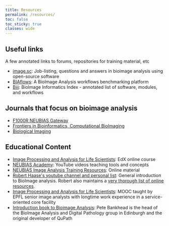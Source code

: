 ```yaml
---
title: Resources
permalink: /resources/
toc: false
toc_sticky: true
classes: wide
---
```


## Useful links
A few annotated links to forums, repositories for training material, etc

- [image.sc](https://forum.image.sc/): Job-listing, questions and answers in bioimage analysis using open-source software
- [BIAflows](https://biaflows.neubias.org/#/): A BioImage Analysis workflows benchmarking platform
- [Biii](http://biii.eu/): BioImage Informatics Index - annotated list of software, modules, and workflows

## Journals that focus on bioimage analysis
- [F1000R NEUBIAS Gateway](https://f1000research.com/NEUBIAS)
- [Frontiers in Bioinformatics, Computational BioImaging](https://www.frontiersin.org/journals/bioinformatics/sections/computational-bioimaging)
- [Biological Imaging](https://www.frontiersin.org/journals/bioinformatics/sections/computational-bioimaging)

## Educational Content

- [Image Processing and Analysis for Life Scientists](https://courseware.epfl.ch/courses/course-v1:EPFL+IPA4LS+2019_t3/about): EdX online course
- [NEUBIAS Academy](https://www.youtube.com/c/NEUBIAS/videos): YouTube videos teaching tools and concepts 
- [NEUBIAS Image Analysis Training Resources](https://neubias.github.io/training-resources/all-modules/): Online material
- [Robert Haase's youtube channel and personal list](https://www.youtube.com/playlist?list=PL5ESQNfM5lc7SAMstEu082ivW4BDMvd0U): General introduction to BioImage analysis. Robert also maintains a [very thorough list of online resources](https://haesleinhuepf.github.io/BioImageAnalysisNotebooks/intro.html#written-resources).
- [Image Processing and Analysis for Life Scientists](https://courseware.epfl.ch/courses/course-v1:EPFL+IPA4LS+2019_t3/about): MOOC taught by EPFL senior image analysts with longtime work experience in a service-oriented core facility
- [Introduction book to Bioimage Analysis](https://bioimagebook.github.io./README.html): Pete Bankhead is the head of the BioImage Analysis and Digital Pathology group in Edinburgh and the original developer of QuPath
